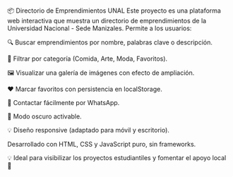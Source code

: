 📦 Directorio de Emprendimientos UNAL
Este proyecto es una plataforma web interactiva que muestra un directorio de emprendimientos de la Universidad Nacional - Sede Manizales. Permite a los usuarios:

🔍 Buscar emprendimientos por nombre, palabras clave o descripción.

🧩 Filtrar por categoría (Comida, Arte, Moda, Favoritos).

🖼️ Visualizar una galería de imágenes con efecto de ampliación.

❤️ Marcar favoritos con persistencia en localStorage.

📱 Contactar fácilmente por WhatsApp.

🌙 Modo oscuro activable.

💡 Diseño responsive (adaptado para móvil y escritorio).

Desarrollado con HTML, CSS y JavaScript puro, sin frameworks.

💡 Ideal para visibilizar los proyectos estudiantiles y fomentar el apoyo local 🚀

